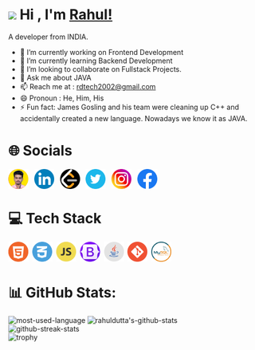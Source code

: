 # <img src="https://github.com/TheDudeThatCode/TheDudeThatCode/blob/master/Assets/Hi.gif" width="29"> Hi , I'm [Rahul!](https://rahuldutta.bio.link/)

A developer from INDIA.

 - 🔭 I’m currently working on Frontend Development
- 🌱 I’m currently learning Backend Development
- 👯 I’m looking to collaborate on Fullstack Projects.
- 💬 Ask me about JAVA
- 📫 Reach me at : rdtech2002@gmail.com
- 😄 Pronoun : He, Him, His
- ⚡ Fun fact: James Gosling and his team were cleaning up C++ and accidentally created a new language. Nowadays we know it as JAVA.

# 🌐 Socials
<a href="https://rahuldutta.bio.link/" target="blank"><img align="center" src="https://raw.githubusercontent.com/irahuldutta02/dynamic-images/main/persons/rahul-dutta-profile-pic-rounded.png" alt="rahuldutta.bio.link" height="40" width="40" /></a>&nbsp;&nbsp;
<a href="https://linkedin.com/in/irahuldutta02" target="blank"><img align="center" src="https://github.com/irahuldutta02/dynamic-images/blob/main/icons/linkedin-icon-round.png?raw=true" alt="irahuldutta02" height="40" width="40" /></a>&nbsp;&nbsp;
<a href="https://www.leetcode.com/irahuldutta02" target="blank"><img align="center" src="https://github.com/irahuldutta02/dynamic-images/blob/main/icons/leetcode-icon-round.png?raw=true" alt="irahuldutta02" height="40" width="40" /></a>&nbsp;&nbsp;
<a href="https://twitter.com/irahuldutta02" target="blank"><img align="center" src="https://github.com/irahuldutta02/dynamic-images/blob/main/icons/twitter-icon-round.png?raw=true" alt="irahuldutta02" height="40" width="40" /></a>&nbsp;&nbsp;
<a href="https://instagram.com/irahuldutta02" target="blank"><img align="center" src="https://github.com/irahuldutta02/dynamic-images/blob/main/icons/instagram-icon-round.png?raw=true" alt="irahuldutta02" height="40" width="40" /></a>&nbsp;&nbsp;
<a href="https://facebook.com/irahuldutta02" target="blank"><img align="center" src="https://github.com/irahuldutta02/dynamic-images/blob/main/icons/facebook-icon-round.png?raw=true" alt="irahuldutta02" height="40" width="40" /></a>&nbsp;&nbsp;

# 💻 Tech Stack
<img src="https://github.com/irahuldutta02/dynamic-images/blob/main/icons/html5-icon-round-2.png?raw=true" alt="html5" width="40" height="40"/>&nbsp;
<img src="https://github.com/irahuldutta02/dynamic-images/blob/main/icons/css3-icon-round.png?raw=true" alt="css3" width="40" height="40"/>&nbsp;
<img src="https://github.com/irahuldutta02/dynamic-images/blob/main/icons/javascript-icon-round.png?raw=true" alt="javascript" width="40" height="40"/>&nbsp;
<img src="https://github.com/irahuldutta02/dynamic-images/blob/main/icons/bootstrap-icon-round.png?raw=true" alt="javascript" width="40" height="40"/>&nbsp;
<img src="https://github.com/irahuldutta02/dynamic-images/blob/main/icons/java-icon-round.png?raw=true" alt="java" width="40" height="40"/>&nbsp;
<img src="https://github.com/irahuldutta02/dynamic-images/blob/main/icons/git-icon-round.png?raw=true" alt="git" width="40" height="40"/>&nbsp;
<img src="https://github.com/irahuldutta02/dynamic-images/blob/main/icons/mysql-icon-round.png?raw=true" alt="mysql" width="40" height="40"/>&nbsp;

# 📊 GitHub Stats:
![most-used-language](https://github-readme-stats.vercel.app/api/top-langs/?username=irahuldutta02&theme=radical&hide_border=false&include_all_commits=true&count_private=true&layout=compact)
![rahuldutta's-github-stats](https://github-readme-stats.vercel.app/api?username=irahuldutta02&theme=radical&hide_border=false&include_all_commits=true&count_private=true)<br/>
![github-streak-stats](https://github-readme-streak-stats.herokuapp.com/?user=irahuldutta02&theme=radical&hide_border=false)<br/>
![trophy](https://github-profile-trophy.vercel.app/?username=irahuldutta02)
